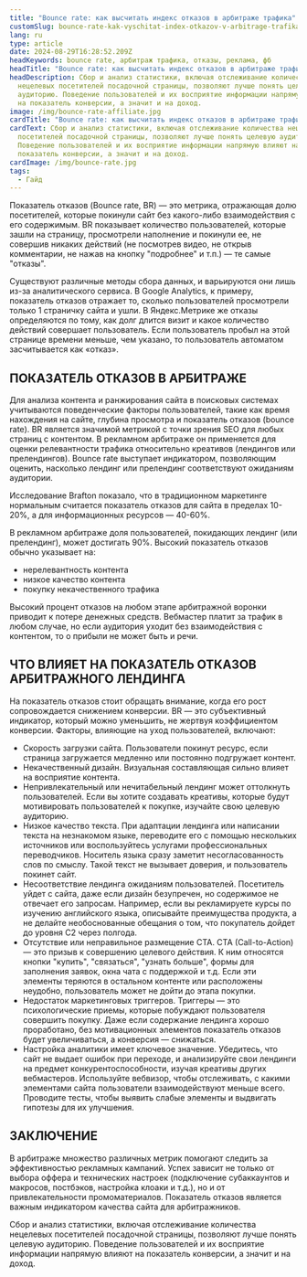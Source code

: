 ```yaml
---
title: "Bounce rate: как высчитать индекс отказов в арбитраже трафика"
customSlug: bounce-rate-kak-vyschitat-index-otkazov-v-arbitrage-trafika
lang: ru
type: article
date: 2024-08-29T16:28:52.209Z
headKeywords: bounce rate, арбитраж трафика, отказы, реклама, фб
headTitle: "Bounce rate: как высчитать индекс отказов в арбитраже трафика"
headDescription: Сбор и анализ статистики, включая отслеживание количества
  нецелевых посетителей посадочной страницы, позволяют лучше понять целевую
  аудиторию. Поведение пользователей и их восприятие информации напрямую влияют
  на показатель конверсии, а значит и на доход.
image: /img/bounce-rate-affiliate.jpg
cardTitle: "Bounce rate: как высчитать индекс отказов в арбитраже трафика"
cardText: Сбор и анализ статистики, включая отслеживание количества нецелевых
  посетителей посадочной страницы, позволяют лучше понять целевую аудиторию.
  Поведение пользователей и их восприятие информации напрямую влияют на
  показатель конверсии, а значит и на доход.
cardImage: /img/bounce-rate.jpg
tags:
  - Гайд
---
```

Показатель отказов (Bounce rate, BR) — это метрика, отражающая долю посетителей, которые покинули сайт без какого-либо взаимодействия с его содержимым. BR показывает количество пользователей, которые зашли на страницу, просмотрели наполнение и покинули ее, не совершив никаких действий (не посмотрев видео, не открыв комментарии, не нажав на кнопку "подробнее" и т.п.) — те самые "отказы".

Существуют различные методы сбора данных, и варьируются они лишь из-за аналитического сервиса. В Google Analytics, к примеру, показатель отказов отражает то, сколько пользователей просмотрели только 1 страничку сайта и ушли. В Яндекс.Метрике же отказы определяются по тому, как долг длится визит и какое количество действий совершает пользователь. Если пользователь пробыл на этой странице времени меньше, чем указано, то пользователь автоматом засчитывается как «отказ».

## ПОКАЗАТЕЛЬ ОТКАЗОВ В АРБИТРАЖЕ

Для анализа контента и ранжирования сайта в поисковых системах учитываются поведенческие факторы пользователей, такие как время нахождения на сайте, глубина просмотра и показатель отказов (bounce rate). BR является значимой метрикой с точки зрения SEO для любых страниц с контентом. В рекламном арбитраже он применяется для оценки релевантности трафика относительно креативов (лендингов или прелендингов). Bounce rate выступает индикатором, позволяющим оценить, насколько лендинг или прелендинг соответствуют ожиданиям аудитории.

Исследование Brafton показало, что в традиционном маркетинге нормальным считается показатель отказов для сайта в пределах 10-20%, а для информационных ресурсов — 40-60%.

В рекламном арбитраже доля пользователей, покидающих лендинг (или прелендинг), может достигать 90%. Высокий показатель отказов обычно указывает на: 

* нерелевантность контента
* низкое качество контента
* покупку некачественного трафика

Высокий процент отказов на любом этапе арбитражной воронки приводит к потере денежных средств. Вебмастер платит за трафик в любом случае, но если аудитория уходит без взаимодействия с контентом, то о прибыли не может быть и речи.

## ЧТО ВЛИЯЕТ НА ПОКАЗАТЕЛЬ ОТКАЗОВ АРБИТРАЖНОГО ЛЕНДИНГА

На показатель отказов стоит обращать внимание, когда его рост сопровождается снижением конверсии. BR — это субъективный индикатор, который можно уменьшить, не жертвуя коэффициентом конверсии. Факторы, влияющие на уход пользователей, включают:

* Скорость загрузки сайта. Пользователи покинут ресурс, если страница загружается медленно или постоянно подгружает контент.
* Некачественный дизайн. Визуальная составляющая сильно влияет на восприятие контента. 
* Непривлекательный или нечитабельный лендинг может оттолкнуть пользователей. Если вы хотите создавать креативы, которые будут мотивировать пользователей к покупке, изучайте свою целевую аудиторию.
* Низкое качество текста. При адаптации лендинга или написании текста на незнакомом языке, переводите его с помощью нескольких источников или воспользуйтесь услугами профессиональных переводчиков. Носитель языка сразу заметит несогласованность слов по смыслу. Такой текст не вызывает доверия, и пользователь покинет сайт.
* Несоответствие лендинга ожиданиям пользователей. Посетитель уйдет с сайта, даже если дизайн безупречен, но содержимое не отвечает его запросам. Например, если вы рекламируете курсы по изучению английского языка, описывайте преимущества продукта, а не делайте необоснованные обещания о том, что покупатель дойдет до уровня C2 через полгода.
* Отсутствие или неправильное размещение CTA. CTA (Call-to-Action) — это призыв к совершению целевого действия. К ним относятся кнопки "купить", "связаться", "узнать больше", формы для заполнения заявок, окна чата с поддержкой и т.д. Если эти элементы теряются в остальном контенте или расположены неудобно, пользователь может не дойти до этапа покупки.
* Недостаток маркетинговых триггеров. Триггеры — это психологические приемы, которые побуждают пользователя совершить покупку. Даже если содержание лендинга хорошо проработано, без мотивационных элементов показатель отказов будет увеличиваться, а конверсия — снижаться.
* Настройка аналитики имеет ключевое значение. Убедитесь, что сайт не выдает ошибок при переходе, и анализируйте свои лендинги на предмет конкурентоспособности, изучая креативы других вебмастеров. Используйте вебвизор, чтобы отслеживать, с какими элементами сайта пользователи взаимодействуют меньше всего. Проводите тесты, чтобы выявить слабые элементы и выдвигать гипотезы для их улучшения.

## ЗАКЛЮЧЕНИЕ

В арбитраже множество различных метрик помогают следить за эффективностью рекламных кампаний. Успех зависит не только от выбора оффера и технических настроек (подключение субаккаунтов и макросов, постбэков, настройка клоаки и т.д.), но и от привлекательности промоматериалов. Показатель отказов является важным индикатором качества сайта для арбитражников.

Сбор и анализ статистики, включая отслеживание количества нецелевых посетителей посадочной страницы, позволяют лучше понять целевую аудиторию. Поведение пользователей и их восприятие информации напрямую влияют на показатель конверсии, а значит и на доход.